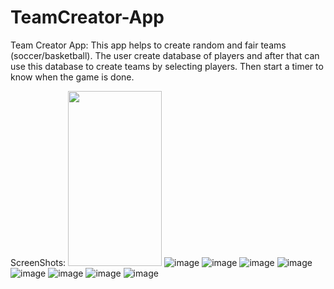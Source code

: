 # TeamCreator-App

Team Creator App:
This app helps to create random and fair teams (soccer/basketball).
The user create database of players and after that can use this database
to create teams by selecting players.
Then start a timer to know when the game is done.

ScreenShots:
<img src="https://user-images.githubusercontent.com/80771666/215530058-f52eb77a-7cef-47e1-9580-891681064837.png" width="150" height="280">
![image](https://user-images.githubusercontent.com/80771666/215530058-f52eb77a-7cef-47e1-9580-891681064837.png)
![image](https://user-images.githubusercontent.com/80771666/215530140-a1c006b8-4877-46d0-b400-c42adcf58a65.png)
![image](https://user-images.githubusercontent.com/80771666/215530394-ce648e40-2919-4340-8a4d-40949507d098.png)
![image](https://user-images.githubusercontent.com/80771666/215530561-1cbff169-fae6-4373-9d55-417547b45bfa.png)
![image](https://user-images.githubusercontent.com/80771666/215531203-4a68f689-fa5c-4f48-8e46-45c02aebe32b.png)
![image](https://user-images.githubusercontent.com/80771666/215531225-4d10d4b0-72e2-4c90-9e75-43bfd27b03e7.png)
![image](https://user-images.githubusercontent.com/80771666/215531372-e46122cd-5e73-45da-9970-cca352ca0ce2.png)
![image](https://user-images.githubusercontent.com/80771666/215531693-ea838469-503e-495c-ad08-d15403209209.png)


